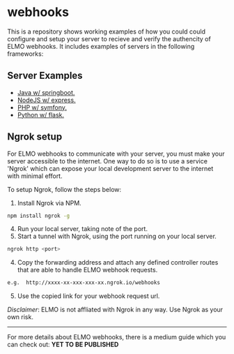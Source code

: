 # webhooks
This is a repository shows working examples of how you could could configure and setup your server to recieve and verify the authencity of ELMO webhooks. It includes examples of servers in the following frameworks:
## Server Examples

- [Java w/ springboot.](java-app)
- [NodeJS w/ express.](express-app)
- [PHP w/ symfony.](php-app)
- [Python w/ flask.](python-app)

## Ngrok setup
For ELMO webhooks to communicate with your server, you must make your server accessible to the internet. One way to do so is to use a service 'Ngrok' which can expose your local development server to the internet with minimal effort.

To setup Ngrok, follow the steps below:
1. Install Ngrok via NPM. 
```bash
npm install ngrok -g 
```
4. Run your local server, taking note of the port.
5. Start a tunnel with Ngrok, using the port running on your local server.
```bash
ngrok http <port> 
```
4. Copy the forwarding address and attach any defined controller routes that are able to handle ELMO webhook requests.
```bash
e.g.  http://xxxx-xx-xxx-xxx-xx.ngrok.io/webhooks 
```
5. Use the copied link for your webhook request url.

*Disclaimer*: ELMO is not affliated with Ngrok in any way. Use Ngrok as your own risk.
___


For more details about ELMO webhooks, there is a medium guide which you can check out: **YET TO BE PUBLISHED**
